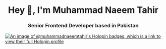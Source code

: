 <h1 align="center">Hey 👋, I'm Muhammad Naeem Tahir</h1>
<h3 align="center">Senior Frontend Developer based in Pakistan</h3>

[![An image of @muhammadnaeemtahir's Holopin badges, which is a link to view their full Holopin
profile](https://holopin.me/muhammadnaeemtahir)](https://holopin.io/@muhammadnaeemtahir)

